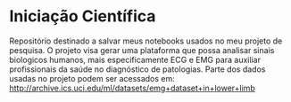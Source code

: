 # Iniciação Científica

Repositório destinado a salvar meus notebooks usados no meu projeto de pesquisa.
O projeto visa gerar uma plataforma que possa analisar sinais biologicos humanos, mais especificamente ECG e EMG para auxiliar profissionais da saúde no diagnóstico de patologias.
Parte dos dados usadas no projeto podem ser acessados em: http://archive.ics.uci.edu/ml/datasets/emg+dataset+in+lower+limb

